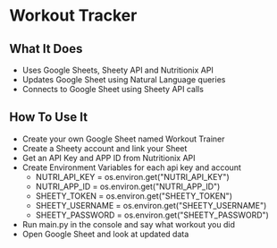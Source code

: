 # Workout Tracker

## What It Does
- Uses Google Sheets, Sheety API and Nutritionix API
- Updates Google Sheet using Natural Language queries
- Connects to Google Sheet using Sheety API calls

## How To Use It
- Create your own Google Sheet named Workout Trainer
- Create a Sheety account and link your Sheet
- Get an API Key and APP ID from Nutritionix API
- Create Environment Variables for each api key and account
  - NUTRI_API_KEY = os.environ.get("NUTRI_API_KEY")
  - NUTRI_APP_ID = os.environ.get("NUTRI_APP_ID")
  - SHEETY_TOKEN = os.environ.get("SHEETY_TOKEN")
  - SHEETY_USERNAME = os.environ.get("SHEETY_USERNAME")
  - SHEETY_PASSWORD = os.environ.get("SHEETY_PASSWORD")
- Run main.py in the console and say what workout you did
- Open Google Sheet and look at updated data